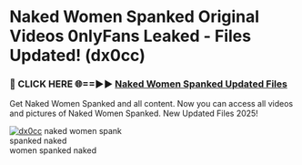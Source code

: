# Naked Women Spanked Original Videos 0nlyFans Leaked - Files Updated! (dx0cc)

<h3>🔴 CLICK HERE 🌐==►► <a href="https://tinyurl.com/up5wt9bj" rel="nofollow">Naked Women Spanked Updated Files</a></h3>

Get Naked Women Spanked and all content. Now you can access all videos and pictures of Naked Women Spanked. New Updated Files 2025!

[![dx0cc](https://i.imgur.com/ABiUzMV.gif)](https://tinyurl.com/up5wt9bj)
naked women spank<br>
spanked naked<br>
women spanked naked